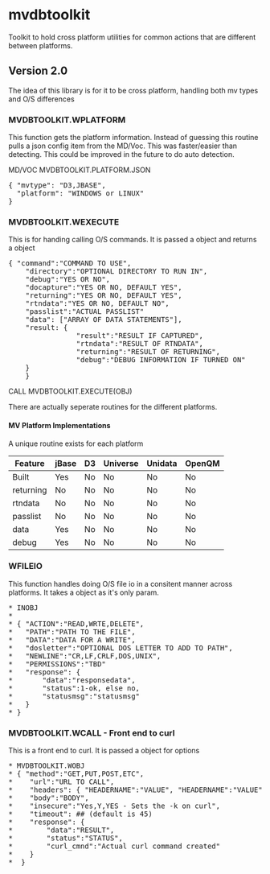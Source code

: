# mvdbtoolkit
Toolkit to hold cross platform utilities for common actions that are different between platforms.

## Version 2.0

The idea of this library is for it to be cross platform, handling both mv types and O/S differences

### MVDBTOOLKIT.WPLATFORM

This function gets the platform information.  Instead of guessing this routine pulls a json config item from the MD/Voc.
This was faster/easier than detecting.  This could be improved in the future to do auto detection.

MD/VOC MVDBTOOLKIT.PLATFORM.JSON
<pre>
{ "mvtype": "D3,JBASE",
  "platform": "WINDOWS or LINUX"
}
</pre>

### MVDBTOOLKIT.WEXECUTE

This is for handing calling O/S commands.  It is passed a object and returns a object

<pre>
{ "command":"COMMAND TO USE",
    "directory":"OPTIONAL DIRECTORY TO RUN IN",
    "debug":"YES OR NO",
    "docapture":"YES OR NO, DEFAULT YES",
    "returning":"YES OR NO, DEFAULT YES",
    "rtndata":"YES OR NO, DEFAULT NO",
    "passlist":"ACTUAL PASSLIST"
    "data": ["ARRAY OF DATA STATEMENTS"],
    "result: {
                "result":"RESULT IF CAPTURED",
                "rtndata":"RESULT OF RTNDATA",
                "returning":"RESULT OF RETURNING",
                "debug":"DEBUG INFORMATION IF TURNED ON"
    }
    }
</pre>

CALL MVDBTOOLKIT.EXECUTE(OBJ)

There are actually seperate routines for the different platforms.  

#### MV Platform Implementations

A unique routine exists for each platform

|  Feature   | jBase    |  D3   |   Universe   |  Unidata  |   OpenQM       |
| ---------- | -------- | ----- | ------------ | --------- | -------------- |
| Built      |   Yes    |  No   |     No       |    No     |     No         |
| returning  |   No     |  No   |     No       |    No     |     No         |
| rtndata    |   No     |  No   |     No       |    No     |     No         |
| passlist   |   No     |  No   |     No       |    No     |     No         |
| data       |   Yes    |  No   |     No       |    No     |     No         |
| debug      |   Yes    |  No   |     No       |    No     |     No         |


### WFILEIO

This function handles doing O/S file io in a consitent manner across platforms. It takes a object as it's only param.

<pre>
* INOBJ
*
* { "ACTION":"READ,WRTE,DELETE",
*   "PATH":"PATH TO THE FILE",
*   "DATA":"DATA FOR A WRITE",
*   "dosletter":"OPTIONAL DOS LETTER TO ADD TO PATH",
*   "NEWLINE":"CR,LF,CRLF,DOS,UNIX",
*   "PERMISSIONS":"TBD"
*   "response": {
*       "data":"responsedata",
*       "status":1-ok, else no,
*       "statusmsg":"statusmsg" 
*   }
* }
</pre>


### MVDBTOOLKIT.WCALL - Front end to curl

This is a front end to curl.  It is passed a object for options

<pre>
* MVDBTOOLKIT.WOBJ
* { "method":"GET,PUT,POST,ETC",
*    "url":"URL TO CALL",
*    "headers": { "HEADERNAME":"VALUE", "HEADERNAME":"VALUE" },
*    "body":"BODY",
*    "insecure":"Yes,Y,YES - Sets the -k on curl",
*    "timeout": ## (default is 45)
*    "response": {
*        "data":"RESULT",
*        "status":"STATUS",
*        "curl_cmnd":"Actual curl command created"
*    }
*  }
</pre>


